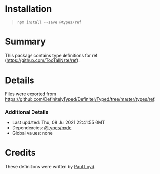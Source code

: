 # Installation
> `npm install --save @types/ref`

# Summary
This package contains type definitions for ref (https://github.com/TooTallNate/ref).

# Details
Files were exported from https://github.com/DefinitelyTyped/DefinitelyTyped/tree/master/types/ref.

### Additional Details
 * Last updated: Thu, 08 Jul 2021 22:41:55 GMT
 * Dependencies: [@types/node](https://npmjs.com/package/@types/node)
 * Global values: none

# Credits
These definitions were written by [Paul Loyd](https://github.com/loyd).
